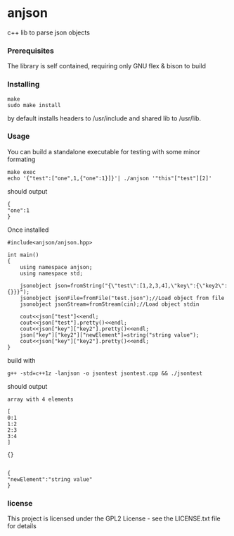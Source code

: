 # anjson
c++ lib to parse json objects

### Prerequisites

The library is self contained, requiring only GNU flex & bison to build

### Installing

```
make 
sudo make install
```
by default installs headers to /usr/include and shared lib to /usr/lib.

### Usage

You can build a standalone executable for testing with some minor formating 

```
make exec
echo '{"test":["one",1,{"one":1}]}'| ./anjson '"this"["test"][2]' 
```
should output 
```
{
"one":1
}

```

Once installed
```
#include<anjson/anjson.hpp>

int main()
{
	using namespace anjson;
  	using namespace std;
  
	jsonobject json=fromString("{\"test\":[1,2,3,4],\"key\":{\"key2\":{}}}");
	jsonobject jsonFile=fromFile("test.json");//Load object from file
	jsonobject jsonStream=fromStream(cin);//Load object stdin

	cout<<json["test"]<<endl;
	cout<<json["test"].pretty()<<endl;
	cout<<json["key"]["key2"].pretty()<<endl;
	json["key"]["key2"]["newElement"]=string("string value");
	cout<<json["key"]["key2"].pretty()<<endl;
}
```
build with 
```
g++ -std=c++1z -lanjson -o jsontest jsontest.cpp && ./jsontest
```
should output 
```
array with 4 elements

[
0:1
1:2
2:3
3:4
]

{}


{
"newElement":"string value"
}
```

### license 
This project is licensed under the GPL2 License - see the LICENSE.txt file for details
